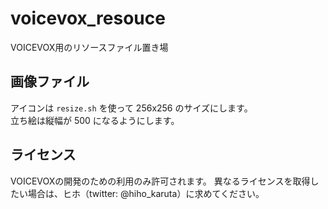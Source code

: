 # voicevox_resouce
VOICEVOX用のリソースファイル置き場

## 画像ファイル

アイコンは `resize.sh` を使って 256x256 のサイズにします。  
立ち絵は縦幅が 500 になるようにします。

## ライセンス

VOICEVOXの開発のための利用のみ許可されます。
異なるライセンスを取得したい場合は、ヒホ（twitter: @hiho_karuta）に求めてください。
